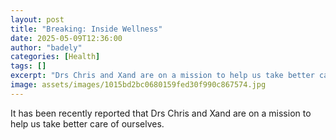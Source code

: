 ```yaml
---
layout: post
title: "Breaking: Inside Wellness"
date: 2025-05-09T12:36:00
author: "badely"
categories: [Health]
tags: []
excerpt: "Drs Chris and Xand are on a mission to help us take better care of ourselves."
image: assets/images/1015bd2bc0680159fed30f990c867574.jpg
---
```


It has been recently reported that Drs Chris and Xand are on a mission to help us take better care of ourselves.

